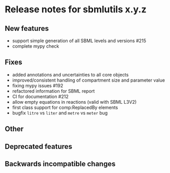 # Release notes for sbmlutils x.y.z

## New features
- support simple generation of all SBML levels and versions #215
- complete mypy check

## Fixes
- added annotations and uncertainties to all core objects
- improved/consistent handling of compartment size and parameter value
- fixing mypy issues #192 
- refactored information for SBML report
- CI for documentation #212
- allow empty equations in reactions (valid with SBML L3V2)
- first class support for comp:ReplacedBy elements
- bugfix `litre` vs `liter` and `metre` vs `meter` bug
## Other

## Deprecated features

## Backwards incompatible changes 

